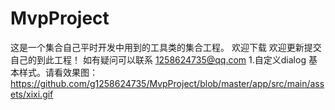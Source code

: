 # MvpProject
这是一个集合自己平时开发中用到的工具类的集合工程。
欢迎下载
欢迎更新提交自己的到此工程！
如有疑问可以联系 1258624735@qq.com
1.自定义dialog 基本样式。请看效果图：
https://github.com/g1258624735/MvpProject/blob/master/app/src/main/assets/xixi.gif

